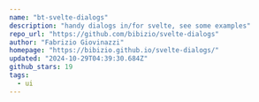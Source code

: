 ```yaml
---
name: "bt-svelte-dialogs"
description: "handy dialogs in/for svelte, see some examples"
repo_url: "https://github.com/bibizio/svelte-dialogs"
author: "Fabrizio Giovinazzi"
homepage: "https://bibizio.github.io/svelte-dialogs/"
updated: "2024-10-29T04:39:30.684Z"
github_stars: 19
tags: 
  - ui
---
```


